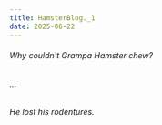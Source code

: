 ```yaml
---
title: HamsterBlog._1
date: 2025-06-22
---
```


###### Why couldn't Grampa Hamster chew?
###### ...
###### He lost his rodentures.
